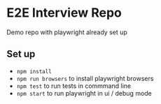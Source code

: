 # E2E Interview Repo

Demo repo with playwright already set up

## Set up

- `npm install`
- `npm run browsers` to install playwright browsers
- `npm test` to run tests in commmand line
- `npm start` to run playwright in ui / debug mode